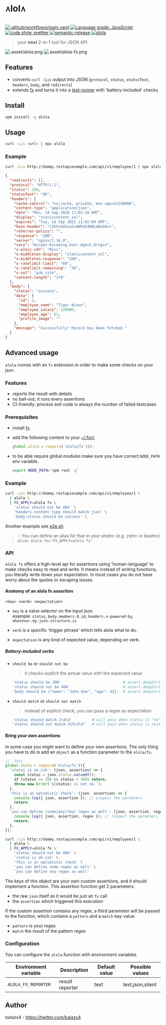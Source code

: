 # ᭴lol᭴

[![.github/workflows/main.yaml](https://github.com/balazs4/alola/workflows/.github/workflows/main.yaml/badge.svg)](https://github.com/balazs4/alola/actions?query=workflow%3A.github%2Fworkflows%2Fmain.yaml+branch%3Amaster)
[![Language grade: JavaScript](https://img.shields.io/lgtm/grade/javascript/g/balazs4/alola.svg?logo=lgtm&logoWidth=18)](https://lgtm.com/projects/g/balazs4/alola/context:javascript)
[![code style: prettier](https://img.shields.io/badge/code_style-prettier-ff69b4.svg)](https://github.com/prettier/prettier)
[![semantic-release](https://img.shields.io/badge/%20%20%F0%9F%93%A6%F0%9F%9A%80-semantic--release-e10079.svg)](https://github.com/semantic-release/semantic-release)
[![alola](https://img.shields.io/npm/v/alola?logo=node.js)](https://www.npmjs.com/package/alola)

> your **next** 2-in-1 tool for JSON API

![.asset/alola.png](.asset/alola.png)
![.asset/alola-fx.png](.asset/alola-fx.png)

## Features

- converts `curl -Lis` output into JSON (`protocol`, `status`, `statusText`, `headers`, `body`, and `redirects`)
- extends [fx](https://github.com/antonmedv/fx) and turns it into a [test-runner](#advanced-usage) with 'battery-included' checks

## Install

```bash
npm install -g alola
```

## Usage

```bash
curl -Lis <url> | npx alola
```

### Example

```bash
curl -Lis http://dummy.restapiexample.com/api/v1/employee/1 | npx alola
```

```json
{
  "redirects": [],
  "protocol": "HTTP/1.1",
  "status": 200,
  "statusText": "OK",
  "headers": {
    "cache-control": "no-cache, private, max-age=31536000",
    "content-type": "application/json",
    "date": "Mon, 14 Sep 2020 11:02:10 GMT",
    "display": "staticcontent_sol",
    "expires": "Tue, 14 Sep 2021 11:02:09 GMT",
    "host-header": "c2hhcmVkLmJsdWVob3N0LmNvbQ==",
    "referrer-policy": "",
    "response": "200",
    "server": "nginx/1.16.0",
    "vary": "Accept-Encoding,User-Agent,Origin",
    "x-ezoic-cdn": "Miss",
    "x-middleton-display": "staticcontent_sol",
    "x-middleton-response": "200",
    "x-ratelimit-limit": "60",
    "x-ratelimit-remaining": "58",
    "x-sol": "pub_site",
    "content-length": "179"
  },
  "body": {
    "status": "success",
    "data": {
      "id": 1,
      "employee_name": "Tiger Nixon",
      "employee_salary": 320800,
      "employee_age": 61,
      "profile_image": ""
    },
    "message": "Successfully! Record has been fetched."
  }
}
```

## Advanced usage

`alola` comes with an `fx` extension in order to make some checks on your json.

### Features

- reports the result with details
- no bail-out; it runs every assertions
- CI-friendly: process exit code is always the number of failed testcases

### Prerequisites

- install [fx](https://github.com/antonmedv/fx#install)
- add the following content to your [~/.fxrc](https://github.com/antonmedv/fx/blob/master/DOCS.md#using-fxrc)

  ```javascript
  global.alola = require(`alola/fx`)();
  ```

- to be able require global modules make sure you have correct `NODE_PATH` env variable.

  ```bash
  export NODE_PATH=`npm root -g`
  ```

### Example

```bash
curl -Lis http://dummy.restapiexample.com/api/v1/employee/1 \
  | alola \
  | FX_APPLY=alola fx \
    'status should not be 404' \
    'headers.content-type should match json' \
    'body.status should be success' \
```

Another example see [e2e.sh](./e2e.sh)

> :bulb: You can define an alias for that in your shellrc (e.g. zshrc or bashrc)
> `alias alola-fx='FX_APPLY=alola fx'`

### API

`alola fx` offers a high-level api for assertions using 'human-language' to make checks easy to read and write. It means instead of writing functions, you literally write down your expectation.
In most cases you do not have worry about the quotes or escaping issues.

#### Anatomy of an alola fx assertion

```
<key> <verb> <expectation>
```

- `key` is a value selector on the input json. \
  example: `status`, `body.members.0.id`, `headers.x-powered-by`, `whatever.my.json.structure.is`

- `verb` is a specific 'trigger phrase' which tells alola what to do.
- `expectation` is any kind of expected value, depending on verb.

##### Battery-included verbs

- `should be` or `should not be`

  > it checks explicit the actual value with the expected value

  ```bash
  'status should be 200'                            # assert.deepStrictEqual(json.status, 200)
  'status should not be 404'                        # assert.deepStrictEqual(json.status, 200)
  'body should be {"name": "John Doe", "age": 42}'  # assert.deepStrictEqual(json.body, {"name": "John Doe", "age": 42})
  ```

- `should match` or `should not match`
  > instead of explicit check, you can pass a regex as expectation
  ```bash
  'status should match 2\d\d'         # will pass when status is "ok"
  'status should not match 4|5\d\d'   # will pass when status is neither client nor server error
  ```

#### Bring your own assertions

In some case you might want to define your own assertions.
The only thing you have to do is add an `object` as a function parameter to the `alola/fx`.

```javascript
// .fxrc
global.alola = require('alola/fx')({
  'status is ok-ish': (json, assertion) => {
    const status = json.status.valueOf();
    if (status >= 200 && status < 300) return;
    throw new Error(`${status} is not ok.`);
  },
  'this is an optimistic check': (json, assertion) => {
    console.log({ json, assertion }); // inspect the paramters
    return;
  },
  'you can define (some|any|few) regex as well': (json, assertion, regex) => {
    console.log({ json, assertion, regex }); // inspect the paramters
    return;
  },
});
```

```bash
curl -Lis http://dummy.restapiexample.com/api/v1/employee/1 \
  | alola \
  | FX_APPLY=alola fx \
    'status should not be 404' \
    'status is ok-ish' \
    'this is an optimistic check' \
    'you can define some regex as well' \
    'you can define any regex as well'

```

The keys of this object are your own custom assertions, and it should implement a function.
This assertion function get 2 parameters:

- the raw `json` itself as it would be just an `fx` call
- the `assertion` which triggered this execution

If the custom assertion contains any regex, a third parameter will be passed to the function, which contains a `pattern` and a `match` key-value.

- `pattern` is your regex
- `match` the result of the pattern regex

### Configuration

You can configure the `alola` function with environment variables

| Environment variable | Description     | Default value | Possible values  |
| -------------------- | --------------- | ------------- | ---------------- |
| `ALOLA_FX_REPORTER`  | result reporter | text          | text,json,silent |

## Author

balazs4 - https://twitter.com/balazs4
